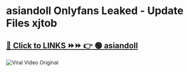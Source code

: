 
 # asiandoll Onlyfans Leaked - Update Files xjtob

## <h2><a href="https://clipsfans.com/asiandoll&ref=git">🔗 Click to LINKS ⏩⏩ 👉 🟢 asiandoll </a></h2>

<a href="https://clipsfans.com/asiandoll&ref=git" rel="nofollow" data-target="animated-image.originalLink"><img src="https://i.ibb.co.com/xMMVF88/686577567.gif" alt="Viral Video Original" style="max-width: 100%; display: inline-block;" data-target="animated-image.originalImage"></a>

